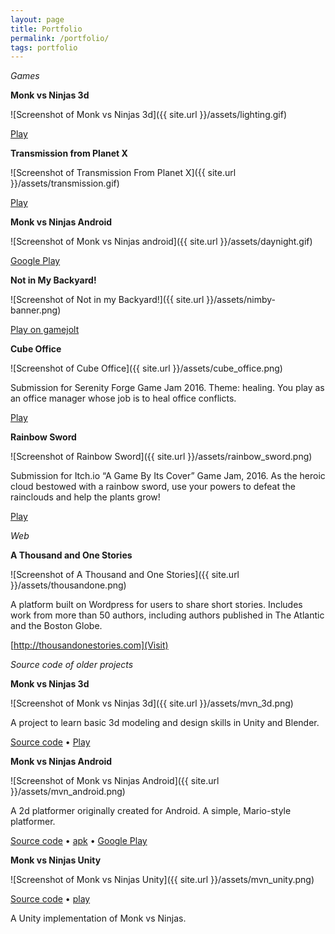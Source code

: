 ```yaml
---
layout: page
title: Portfolio
permalink: /portfolio/
tags: portfolio
---
```


_Games_

__Monk vs Ninjas 3d__

![Screenshot of Monk vs Ninjas 3d]({{ site.url }}/assets/lighting.gif)

[Play](http://thousandonestories.com/mvn-demo-3)

__Transmission from Planet X__

![Screenshot of Transmission From Planet X]({{ site.url }}/assets/transmission.gif)

[Play](http://thousandonestories.com/transmission-from-planet-x)

__Monk vs Ninjas Android__

![Screenshot of Monk vs Ninjas android]({{ site.url }}/assets/daynight.gif)

[Google Play](https://play.google.com/store/apps/details?id=com.thousandonestories.game&hl=en)

__Not in My Backyard!__

![Screenshot of Not in my Backyard!]({{ site.url }}/assets/nimby-banner.png)

[Play on gamejolt](https://gamejolt.com/games/nimby/260969)

__Cube Office__

![Screenshot of Cube Office]({{ site.url }}/assets/cube_office.png)

Submission for Serenity Forge Game Jam 2016. Theme: healing. You play as an office manager whose job is to heal office conflicts.

[Play](http://gamejolt.com/games/cube-office/174573)

__Rainbow Sword__

![Screenshot of Rainbow Sword]({{ site.url }}/assets/rainbow_sword.png)

Submission for Itch.io “A Game By Its Cover” Game Jam, 2016. As the heroic cloud bestowed with a rainbow sword, use your powers to defeat the rainclouds and help the plants grow!

[Play](https://thousandone.itch.io/rainbow-sword)

_Web_

__A Thousand and One Stories__

![Screenshot of A Thousand and One Stories]({{ site.url }}/assets/thousandone.png)

A platform built on Wordpress for users to share short stories. Includes work from more than 50 authors, including authors published in The Atlantic and the Boston Globe.

[http://thousandonestories.com](Visit)

_Source code of older projects_

__Monk vs Ninjas 3d__

![Screenshot of Monk vs Ninjas 3d]({{ site.url }}/assets/mvn_3d.png)

A project to learn basic 3d modeling and design skills in Unity and Blender. 

[Source code](http://github.com/edking4967/mvn-3d) • [Play](http://thousandonestories.com/mvn3d)

__Monk vs Ninjas Android__

![Screenshot of Monk vs Ninjas Android]({{ site.url }}/assets/mvn_android.png)

A 2d platformer originally created for Android. A simple, Mario-style platformer.

[Source code](github.com/edking4967/monk-vs-ninjas) • [apk](thousandonestories.com/apk) • [Google Play](https://play.google.com/store/apps/details?id=com.thousandonestories.game)

__Monk vs Ninjas Unity__

![Screenshot of Monk vs Ninjas Unity]({{ site.url }}/assets/mvn_unity.png)

[Source code](github.com/edking4967/monk-vs-ninjas-unity) • [play](http://thousandonestories.com/monk)

A Unity implementation of Monk vs Ninjas. 


